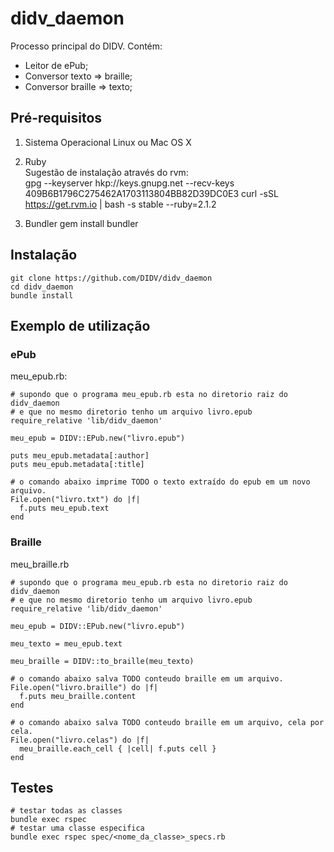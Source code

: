 # didv_daemon

Processo principal do DIDV. Contém:

* Leitor de ePub;
* Conversor texto => braille;
* Conversor braille => texto;

## Pré-requisitos

1. Sistema Operacional Linux ou Mac OS X

2. Ruby<br>
Sugestão de instalação através do rvm:<br>
        gpg --keyserver hkp://keys.gnupg.net --recv-keys 409B6B1796C275462A1703113804BB82D39DC0E3
        curl -sSL https://get.rvm.io | bash -s stable --ruby=2.1.2

3. Bundler
        gem install bundler

## Instalação

    git clone https://github.com/DIDV/didv_daemon
    cd didv_daemon
    bundle install

## Exemplo de utilização

### ePub

meu_epub.rb:

    # supondo que o programa meu_epub.rb esta no diretorio raiz do didv_daemon
    # e que no mesmo diretorio tenho um arquivo livro.epub
    require_relative 'lib/didv_daemon'

    meu_epub = DIDV::EPub.new("livro.epub")

    puts meu_epub.metadata[:author]
    puts meu_epub.metadata[:title]

    # o comando abaixo imprime TODO o texto extraído do epub em um novo arquivo.
    File.open("livro.txt") do |f|
      f.puts meu_epub.text
    end

### Braille

meu_braille.rb

    # supondo que o programa meu_epub.rb esta no diretorio raiz do didv_daemon
    # e que no mesmo diretorio tenho um arquivo livro.epub
    require_relative 'lib/didv_daemon'

    meu_epub = DIDV::EPub.new("livro.epub")

    meu_texto = meu_epub.text

    meu_braille = DIDV::to_braille(meu_texto)

    # o comando abaixo salva TODO conteudo braille em um arquivo.
    File.open("livro.braille") do |f|
      f.puts meu_braille.content
    end

    # o comando abaixo salva TODO conteudo braille em um arquivo, cela por cela.
    File.open("livro.celas") do |f|
      meu_braille.each_cell { |cell| f.puts cell }
    end


## Testes

    # testar todas as classes
    bundle exec rspec
    # testar uma classe especifica
    bundle exec rspec spec/<nome_da_classe>_specs.rb
